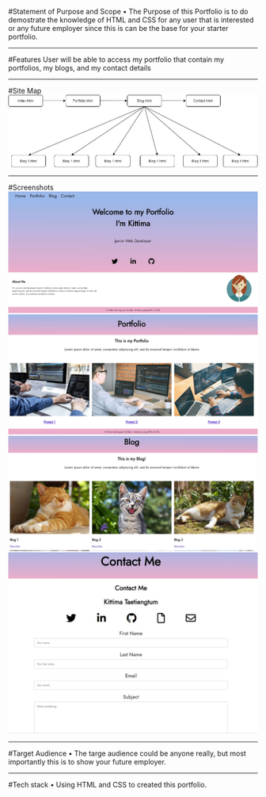 #Statement of Purpose and Scope
• The Purpose of this Portfolio is to do demostrate the knowledge of HTML and CSS for any user that is interested or any future employer since this is can be the base for your starter portfolio. 

-----------------------------------------------------------------------------------

#Features
User will be able to access my portfolio that contain my portfolios, my blogs, and my contact details

-----------------------------------------------------------------------------------

#Site Map
<img src="img/site-map.jpg">

-----------------------------------------------------------------------------------

#Screenshots
<img src="img/index.jpg"><br>
<img src="img/portfolio.jpg"><br>
<img src="img/blog.jpg"><br>
<img src="img/contactme.jpg">

-----------------------------------------------------------------------------------

#Target Audience
• The targe audience could be anyone really, but most importantly this is to show your future employer.

-----------------------------------------------------------------------------------

#Tech stack
• Using HTML and CSS to created this portfolio.